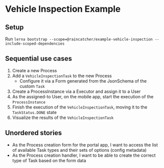 # Vehicle Inspection Example

## Setup

Run `lerna bootstrap --scope=@raincatcher/example-vehicle-inspection --include-scoped-dependencies`

## Sequential use cases

1. Create a new Process
2. Add a `VehicleInspectionTask` to the new Process
    * Configure it via a Form generated from the JsonSchema of the custom `Task`
3. Create a ProcessInstance via a Executor and assign it to a User
4. As the assigned-to User, on the mobile app, start the execution of the `ProcessInstance`
5. Finish the execution of the `VehicleInspectionTask`, moving it to the `TaskStatus.DONE` state
6. Visualize the results of the `VehicleInspectionTask`

## Unordered stories

- As the Process creation form for the portal app, I want to access the list of available Task types and their sets of options (config metadata)
- As the Process creation handler, I want to be able to create the correct type of Task based on the form data
